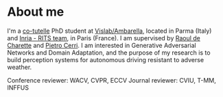 # About me
I'm a [co-tutelle](https://www.jessicaanneyoung.com/blog-1/2017/9/8/cotutelle) PhD student at [Vislab/Ambarella](https://www.vislab.it), located in Parma (Italy) and [Inria - RITS team](https://team.inria.fr/rits/computer-vision/), in Paris (France). I am supervised by [Raoul de Charette](https://team.inria.fr/rits/membres/raoul-de-charette/) and [Pietro Cerri](https://scholar.google.fr/scholar?as_q=&as_epq=&as_oq=&as_eq=&as_occt=any&as_sauthors=Pietro+Cerri&as_publication=&as_ylo=&as_yhi=&hl=en&as_sdt=0%2C5). I am interested in Generative Adversarial Networks and Domain Adaptation, and the purpose of my research is to build perception systems for autonomous driving resistant to adverse weather.

Conference reviewer: WACV, CVPR, ECCV
Journal reviewer: CVIU, T-MM, INFFUS

